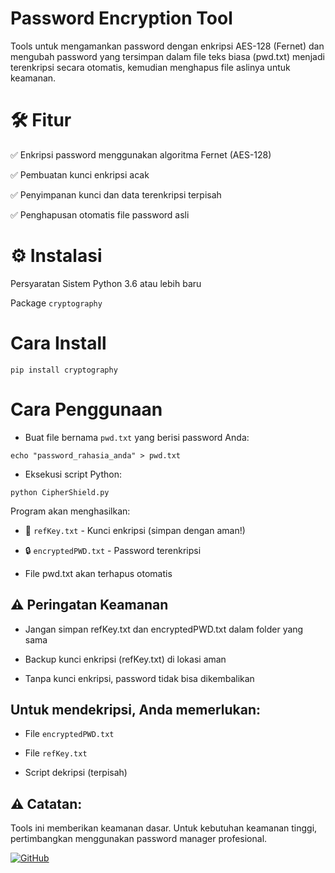 # Password Encryption Tool
Tools untuk mengamankan password dengan enkripsi AES-128 (Fernet) dan mengubah password yang tersimpan dalam file teks biasa (pwd.txt) menjadi terenkripsi secara otomatis, kemudian menghapus file aslinya untuk keamanan.

# 🛠 Fitur
✅ Enkripsi password menggunakan algoritma Fernet (AES-128)

✅ Pembuatan kunci enkripsi acak

✅ Penyimpanan kunci dan data terenkripsi terpisah

✅ Penghapusan otomatis file password asli

# ⚙️ Instalasi
Persyaratan Sistem
Python 3.6 atau lebih baru

Package `cryptography`

# Cara Install
```console
pip install cryptography
```
# Cara Penggunaan

* Buat file bernama `pwd.txt` yang berisi password Anda:
```console
echo "password_rahasia_anda" > pwd.txt
```
* Eksekusi script Python:
```console
python CipherShield.py
```
Program akan menghasilkan:

* 🔑 `refKey.txt` - Kunci enkripsi (simpan dengan aman!)

* 🔒 `encryptedPWD.txt` - Password terenkripsi

* File pwd.txt akan terhapus otomatis

## ⚠️ Peringatan Keamanan
* Jangan simpan refKey.txt dan encryptedPWD.txt dalam folder yang sama

* Backup kunci enkripsi (refKey.txt) di lokasi aman

* Tanpa kunci enkripsi, password tidak bisa dikembalikan

## Untuk mendekripsi, Anda memerlukan:

* File `encryptedPWD.txt`

* File `refKey.txt`

* Script dekripsi (terpisah)

## ⚠️ Catatan:
Tools ini memberikan keamanan dasar. Untuk kebutuhan keamanan tinggi, pertimbangkan menggunakan password manager profesional.

[![GitHub](https://img.shields.io/badge/GitHub-View_Project-blue?logo=github)](https://github.com/hidayat-tanjung/enxcripty)

